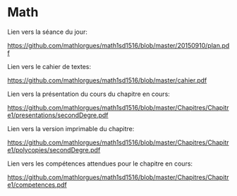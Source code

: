 # Math

Lien vers la séance du jour:

https://github.com/mathlorgues/math1sd1516/blob/master/20150910/plan.pdf

Lien vers le cahier de textes:

https://github.com/mathlorgues/math1sd1516/blob/master/cahier.pdf

Lien vers la présentation du cours du chapitre en cours:

https://github.com/mathlorgues/math1sd1516/blob/master/Chapitres/Chapitre1/presentations/secondDegre.pdf

Lien vers la version imprimable du chapitre:

https://github.com/mathlorgues/math1sd1516/blob/master/Chapitres/Chapitre1/polycopies/secondDegre.pdf

Lien vers les compétences attendues pour le chapitre en cours:

https://github.com/mathlorgues/math1sd1516/blob/master/Chapitres/Chapitre1/competences.pdf